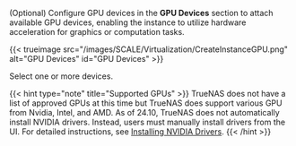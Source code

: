 (Optional) Configure GPU devices in the **GPU Devices** section to attach available GPU devices, enabling the instance to utilize hardware acceleration for graphics or computation tasks.

  {{< trueimage src="/images/SCALE/Virtualization/CreateInstanceGPU.png" alt="GPU Devices" id="GPU Devices" >}}

Select one or more devices.

{{< hint type="note" title="Supported GPUs" >}}
TrueNAS does not have a list of approved GPUs at this time but TrueNAS does support various GPU from Nvidia, Intel, and AMD.
As of 24.10, TrueNAS does not automatically install NVIDIA drivers. Instead, users must manually install drivers from the UI. For detailed instructions, see [Installing NVIDIA Drivers](https://apps.truenas.com/getting-started/initial-setup/#installing-nvidia-drivers).
{{< /hint >}}
